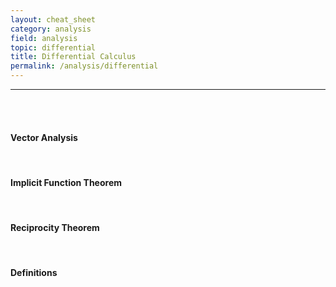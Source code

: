 ```yaml
---
layout: cheat_sheet
category: analysis
field: analysis
topic: differential
title: Differential Calculus
permalink: /analysis/differential
---
```


_____________________________________________________________________________________________________________________________________

<br/>

<br/>

#### Vector Analysis

<br/>

#### Implicit Function Theorem

<br>

#### Reciprocity Theorem

<br>

#### Definitions

<br>
